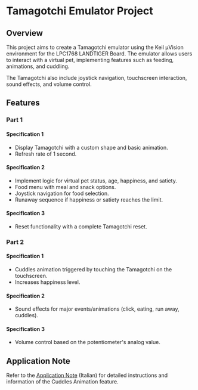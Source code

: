 # Tamagotchi Emulator Project

## Overview

This project aims to create a Tamagotchi emulator using the Keil μVision environment for the LPC1768 LANDTIGER Board. The emulator allows users to interact with a virtual pet, implementing features such as feeding, animations, and cuddling.

The Tamagotchi also include joystick navigation, touchscreen interaction, sound effects, and volume control.

## Features

### Part 1

#### Specification 1

- Display Tamagotchi with a custom shape and basic animation.
- Refresh rate of 1 second.

#### Specification 2

- Implement logic for virtual pet status, age, happiness, and satiety.
- Food menu with meal and snack options.
- Joystick navigation for food selection.
- Runaway sequence if happiness or satiety reaches the limit.

#### Specification 3

- Reset functionality with a complete Tamagotchi reset.

### Part 2

#### Specification 1

- Cuddles animation triggered by touching the Tamagotchi on the touchscreen.
- Increases happiness level.

#### Specification 2

- Sound effects for major events/animations (click, eating, run away, cuddles).

#### Specification 3

- Volume control based on the potentiometer's analog value.

## Application Note

Refer to the [Application Note](./ApplicationNote.pdf) (Italian) for detailed instructions and information of the Cuddles Animation feature.
